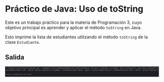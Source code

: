 # Práctico de Java: Uso de toString

Este es un trabajo práctico para la materia de Programación 3, cuyo objetivo principal es aprender y aplicar el método `toString` en Java.

Esto imprime la lista de estudiantes utilizando el método `toString` de la clase `Estudiante`.

## Salida

![Ejemplo de ejecución](img.png)

